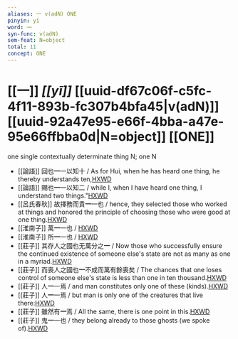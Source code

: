 ```yaml
---
aliases: 一 v(adN) ONE
pinyin: yī
word: 一
syn-func: v(adN)
sem-feat: N=object
total: 11
concept: ONE 
---
```

# [[一]] *[[yī]]*  [[uuid-df67c06f-c5fc-4f11-893b-fc307b4bfa45|v(adN)]] [[uuid-92a47e95-e66f-4bba-a47e-95e66ffbba0d|N=object]] [[ONE]]
one single contextually determinate thing N; one N
 - [[論語]] 回也**一**一以知十 / As for Hui, when he has heard one thing, he thereby understands ten,[HXWD](https://hxwd.org/textview.html?location=KR1h0004_tls_005-11a.8)
 - [[論語]] 賜也**一**一以知二 / while I, when I have heard one thing, I understand two things."[HXWD](https://hxwd.org/textview.html?location=KR1h0004_tls_005-11a.9)
 - [[呂氏春秋]] 故擇務而貴**一**一也 / hence, they selected those who worked at things and honored the principle of choosing those who were good at one thing.[HXWD](https://hxwd.org/textview.html?location=KR3j0009_tls_019-40a.32)
 - [[淮南子]] 萬**一**一也 / [HXWD](https://hxwd.org/textview.html?location=KR3j0010_tls_009-40a.5)
 - [[淮南子]] 所**一**一也 / [HXWD](https://hxwd.org/textview.html?location=KR3j0010_tls_016-123a.4)
 - [[莊子]] 其存人之國也无萬分之**一** / Now those who successfully ensure the continued existence of someone else's state are not as many as one in a myriad.[HXWD](https://hxwd.org/textview.html?location=KR5c0126_tls_011-13a.17)
 - [[莊子]] 而喪人之國也**一**不成而萬有餘喪矣 / The chances that one loses control of someone else's state is less than one in ten thousand.[HXWD](https://hxwd.org/textview.html?location=KR5c0126_tls_011-13a.18)
 - [[莊子]] 人**一**一焉 / and man constitutes only one of these (kinds).[HXWD](https://hxwd.org/textview.html?location=KR5c0126_tls_017-2a.36)
 - [[莊子]] 人**一**一焉 / but man is only one of the creatures that live there:[HXWD](https://hxwd.org/textview.html?location=KR5c0126_tls_017-2a.40)
 - [[莊子]] 雖然有**一**焉 / All the same, there is one point in this.[HXWD](https://hxwd.org/textview.html?location=KR5c0126_tls_019-15a.11)
 - [[莊子]] 鬼**一**一也 / they belong already to those ghosts (we spoke of).[HXWD](https://hxwd.org/textview.html?location=KR5c0126_tls_023-13a.14)